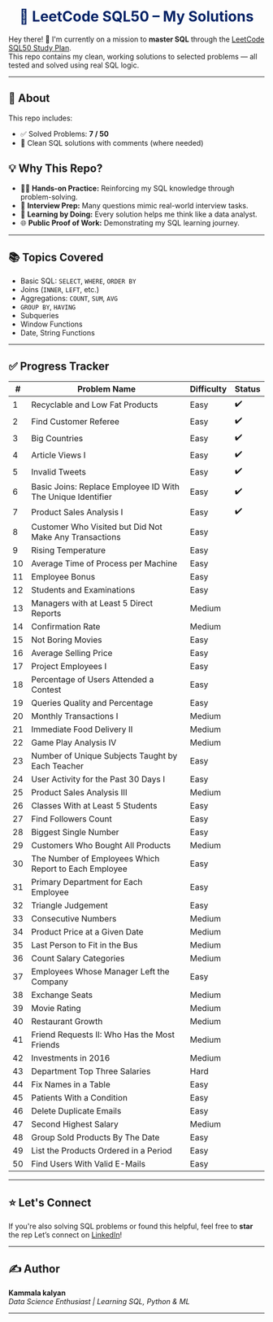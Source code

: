 <h1 align="center" style="color:#002366;"><strong>📘 LeetCode SQL50 – My Solutions</strong></h1>

Hey there! 👋 I'm currently on a mission to **master SQL** through the [LeetCode SQL50 Study Plan](https://leetcode.com/study-plan/sql/).  
This repo contains my clean, working solutions to selected problems — all tested and solved using real SQL logic.

---

## 🎯 About

This repo includes:
- ✅ Solved Problems: **7 / 50**
- 📁 Clean SQL solutions with comments (where needed)

## 💡 Why This Repo?
- 👨‍💻 **Hands-on Practice:** Reinforcing my SQL knowledge through problem-solving.
- 💼 **Interview Prep:** Many questions mimic real-world interview tasks.
- 🧠 **Learning by Doing:** Every solution helps me think like a data analyst.
- 🌐 **Public Proof of Work:** Demonstrating my SQL learning journey.

---

## 📚 Topics Covered

- Basic SQL: `SELECT`, `WHERE`, `ORDER BY`
- Joins (`INNER`, `LEFT`, etc.)
- Aggregations: `COUNT`, `SUM`, `AVG`
- `GROUP BY`, `HAVING`
- Subqueries
- Window Functions
- Date, String Functions

---

## ✅ Progress Tracker

| # | Problem Name | Difficulty | Status |
|---|--------------|------------|--------|
| 1 | Recyclable and Low Fat Products | Easy | ✔️ |
| 2 | Find Customer Referee | Easy | ✔️ |
| 3 | Big Countries | Easy | ✔️ |
| 4 | Article Views I | Easy | ✔️ |
| 5 | Invalid Tweets | Easy | ✔️ |
| 6 | Basic Joins: Replace Employee ID With The Unique Identifier | Easy | ✔️ |
| 7 | Product Sales Analysis I | Easy | ✔️ |
| 8 | Customer Who Visited but Did Not Make Any Transactions | Easy |   |
| 9 | Rising Temperature | Easy |   |
| 10 | Average Time of Process per Machine | Easy |   |
| 11 | Employee Bonus | Easy |   |
| 12 | Students and Examinations | Easy |   |
| 13 | Managers with at Least 5 Direct Reports | Medium |   |
| 14 | Confirmation Rate | Medium |   |
| 15 | Not Boring Movies | Easy |   |
| 16 | Average Selling Price | Easy |   |
| 17 | Project Employees I | Easy |   |
| 18 | Percentage of Users Attended a Contest | Easy |   |
| 19 | Queries Quality and Percentage | Easy |   |
| 20 | Monthly Transactions I | Medium |   |
| 21 | Immediate Food Delivery II | Medium |   |
| 22 | Game Play Analysis IV | Medium |   |
| 23 | Number of Unique Subjects Taught by Each Teacher | Easy |   |
| 24 | User Activity for the Past 30 Days I | Easy |   |
| 25 | Product Sales Analysis III | Medium |   |
| 26 | Classes With at Least 5 Students | Easy |   |
| 27 | Find Followers Count | Easy |   |
| 28 | Biggest Single Number | Easy |   |
| 29 | Customers Who Bought All Products | Medium |   |
| 30 | The Number of Employees Which Report to Each Employee | Easy |   |
| 31 | Primary Department for Each Employee | Easy |   |
| 32 | Triangle Judgement | Easy |   |
| 33 | Consecutive Numbers | Medium |   |
| 34 | Product Price at a Given Date | Medium |   |
| 35 | Last Person to Fit in the Bus | Medium |   |
| 36 | Count Salary Categories | Medium |   |
| 37 | Employees Whose Manager Left the Company | Easy |   |
| 38 | Exchange Seats | Medium |   |
| 39 | Movie Rating | Medium |   |
| 40 | Restaurant Growth | Medium |   |
| 41 | Friend Requests II: Who Has the Most Friends | Medium |   |
| 42 | Investments in 2016 | Medium |   |
| 43 | Department Top Three Salaries | Hard |   |
| 44 | Fix Names in a Table | Easy |   |
| 45 | Patients With a Condition | Easy |   |
| 46 | Delete Duplicate Emails | Easy |   |
| 47 | Second Highest Salary | Medium |   |
| 48 | Group Sold Products By The Date | Easy |   |
| 49 | List the Products Ordered in a Period | Easy |   |
| 50 | Find Users With Valid E-Mails | Easy |   |

---


## ⭐ Let's Connect

If you're also solving SQL problems or found this helpful, feel free to **star** the rep
Let’s connect on [LinkedIn](https://www.linkedin.com/in/kammala-kalyan-a24909290/)!

---

## ✍️ Author

**Kammala kalyan**  
_Data Science Enthusiast | Learning SQL, Python & ML_

---
